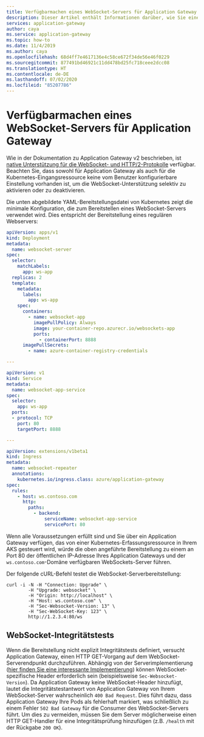 ```yaml
---
title: Verfügbarmachen eines WebSocket-Servers für Application Gateway
description: Dieser Artikel enthält Informationen darüber, wie Sie einen WebSocket-Server für Application Gateway mit dem Eingangscontroller für AKS-Cluster bereitstellen.
services: application-gateway
author: caya
ms.service: application-gateway
ms.topic: how-to
ms.date: 11/4/2019
ms.author: caya
ms.openlocfilehash: 68d4ff7e4617136e4c58ce672f34de56e46f0229
ms.sourcegitcommit: 877491bd46921c11dd478bd25fc718ceee2dcc08
ms.translationtype: HT
ms.contentlocale: de-DE
ms.lasthandoff: 07/02/2020
ms.locfileid: "85207786"
---
```

# <a name="expose-a-websocket-server-to-application-gateway"></a>Verfügbarmachen eines WebSocket-Servers für Application Gateway

Wie in der Dokumentation zu Application Gateway v2 beschrieben, ist [native Unterstützung für die WebSocket- und HTTP/2-Protokolle](features.md#websocket-and-http2-traffic) verfügbar. Beachten Sie, dass sowohl für Application Gateway als auch für die Kubernetes-Eingangsressource keine vom Benutzer konfigurierbare Einstellung vorhanden ist, um die WebSocket-Unterstützung selektiv zu aktivieren oder zu deaktivieren.

Die unten abgebildete YAML-Bereitstellungsdatei von Kubernetes zeigt die minimale Konfiguration, die zum Bereitstellen eines WebSocket-Servers verwendet wird. Dies entspricht der Bereitstellung eines regulären Webservers:
```yaml
apiVersion: apps/v1
kind: Deployment
metadata:
  name: websocket-server
spec:
  selector:
    matchLabels:
      app: ws-app
  replicas: 2
  template:
    metadata:
      labels:
        app: ws-app
    spec:
      containers:
        - name: websocket-app
          imagePullPolicy: Always
          image: your-container-repo.azurecr.io/websockets-app
          ports:
            - containerPort: 8888
      imagePullSecrets:
        - name: azure-container-registry-credentials

---

apiVersion: v1
kind: Service
metadata:
  name: websocket-app-service
spec:
  selector:
    app: ws-app
  ports:
  - protocol: TCP
    port: 80
    targetPort: 8888

---

apiVersion: extensions/v1beta1
kind: Ingress
metadata:
  name: websocket-repeater
  annotations:
    kubernetes.io/ingress.class: azure/application-gateway
spec:
  rules:
    - host: ws.contoso.com
      http:
        paths:
          - backend:
              serviceName: websocket-app-service
              servicePort: 80
```

Wenn alle Voraussetzungen erfüllt sind und Sie über ein Application Gateway verfügen, das von einer Kubernetes-Erfassungsressource in Ihrem AKS gesteuert wird, würde die oben angeführte Bereitstellung zu einem an Port 80 der öffentlichen IP-Adresse Ihres Application Gateways und der `ws.contoso.com`-Domäne verfügbaren WebSockets-Server führen.

Der folgende cURL-Befehl testet die WebSocket-Serverbereitstellung:
```shell
curl -i -N -H "Connection: Upgrade" \
        -H "Upgrade: websocket" \
        -H "Origin: http://localhost" \
        -H "Host: ws.contoso.com" \
        -H "Sec-Websocket-Version: 13" \
        -H "Sec-WebSocket-Key: 123" \
        http://1.2.3.4:80/ws
```

## <a name="websocket-health-probes"></a>WebSocket-Integritätstests

Wenn die Bereitstellung nicht explizit Integritätstests definiert, versucht Application Gateway, einen HTTP GET-Vorgang auf dem WebSocket-Serverendpunkt durchzuführen.
Abhängig von der Serverimplementierung ([hier finden Sie eine interessante Implementierung](https://github.com/gorilla/websocket/blob/master/examples/chat/main.go)) können WebSocket-spezifische Header erforderlich sein (beispielsweise `Sec-Websocket-Version`).
Da Application Gateway keine WebSocket-Header hinzufügt, lautet die Integritätstestantwort von Application Gateway von Ihrem WebSocket-Server wahrscheinlich `400 Bad Request`.
Dies führt dazu, dass Application Gateway Ihre Pods als fehlerhaft markiert, was schließlich zu einem Fehler `502 Bad Gateway` für die Consumer des WebSocket-Servers führt.
Um dies zu vermeiden, müssen Sie dem Server möglicherweise einen HTTP GET-Handler für eine Integritätsprüfung hinzufügen (z.B. `/health` mit der Rückgabe `200 OK`).
